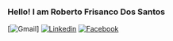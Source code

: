 ### Hello! I am Roberto Frisanco Dos Santos
[![Gmail](https://img.shields.io/badge/Gmail-D14836?style=for-the-badge&logo=gmail&logoColor=white)]
[![Linkedin](https://img.shields.io/badge/LinkedIn-0077B5?style=for-the-badge&logo=linkedin&logoColor=white)](https://www.linkedin.com/in/roberto-frisanco-0b8216216/) 
[![Facebook](https://img.shields.io/badge/Facebook-1877F2?style=for-the-badge&logo=facebook&logoColor=white)](https://www.facebook.com/robertofs.frisanco)
